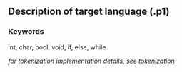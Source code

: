 ## Description of target language (.p1)
### Keywords
int, char, bool, void, if, else, while

*for tokenization implementation details, see [tokenization](tokenization.md)*